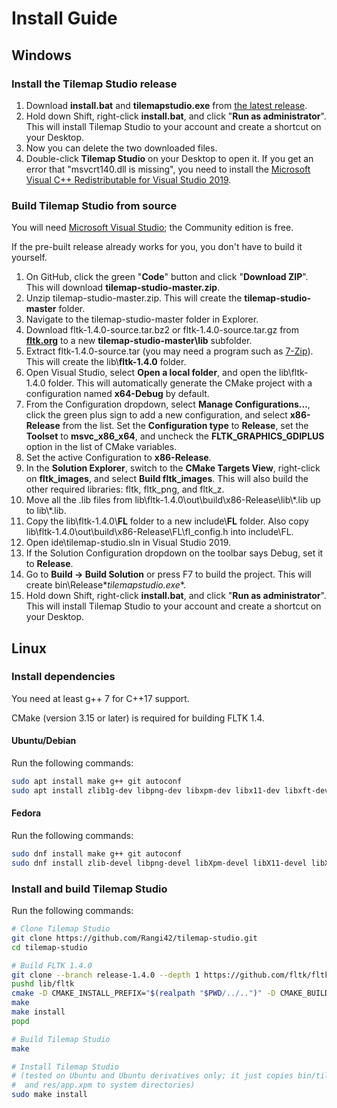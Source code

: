 # Install Guide

## Windows

### Install the Tilemap Studio release

1. Download **install.bat** and **tilemapstudio.exe** from [the latest release](https://github.com/Rangi42/tilemap-studio/releases).
2. Hold down Shift, right-click **install.bat**, and click "**Run as administrator**". This will install Tilemap Studio to your account and create a shortcut on your Desktop.
3. Now you can delete the two downloaded files.
4. Double-click **Tilemap Studio** on your Desktop to open it. If you get an error that "msvcrt140.dll is missing", you need to install the [Microsoft Visual C++ Redistributable for Visual Studio 2019](https://www.visualstudio.com/downloads/).

### Build Tilemap Studio from source

You will need [Microsoft Visual Studio](https://visualstudio.microsoft.com/vs/); the Community edition is free.

If the pre-built release already works for you, you don't have to build it yourself.

1. On GitHub, click the green "**Code**" button and click "**Download ZIP**". This will download **tilemap-studio-master.zip**.
2. Unzip tilemap-studio-master.zip. This will create the **tilemap-studio-master** folder.
3. Navigate to the tilemap-studio-master folder in Explorer.
4. Download fltk-1.4.0-source.tar.bz2 or fltk-1.4.0-source.tar.gz from [**fltk.org**](https://www.fltk.org/software.php) to a new **tilemap-studio-master\lib** subfolder.
5. Extract fltk-1.4.0-source.tar (you may need a program such as [7-Zip](https://www.7-zip.org/)). This will create the lib\\**fltk-1.4.0** folder.
6. Open Visual Studio, select **Open a local folder**, and open the lib\fltk-1.4.0 folder. This will automatically generate the CMake project with a configuration named **x64-Debug** by default.
7. From the Configuration dropdown, select **Manage Configurations...**, click the green plus sign to add a new configuration, and select **x86-Release** from the list. Set the **Configuration type** to **Release**, set the **Toolset** to **msvc_x86_x64**, and uncheck the **FLTK_GRAPHICS_GDIPLUS** option in the list of CMake variables.
8. Set the active Configuration to **x86-Release**.
9. In the **Solution Explorer**, switch to the **CMake Targets View**, right-click on **fltk_images**, and select **Build fltk_images**. This will also build the other required libraries: fltk, fltk_png, and fltk_z.
10. Move all the .lib files from lib\fltk-1.4.0\out\build\x86-Release\lib\\\*.lib up to lib\\\*.lib.
11. Copy the lib\fltk-1.4.0\\**FL** folder to a new include\\**FL** folder. Also copy lib\fltk-1.4.0\out\build\x86-Release\FL\fl_config.h into include\FL.
12. Open ide\tilemap-studio.sln in Visual Studio 2019.
13. If the Solution Configuration dropdown on the toolbar says Debug, set it to **Release**.
14. Go to **Build → Build Solution** or press F7 to build the project. This will create bin\Release\**tilemapstudio.exe**.
15. Hold down Shift, right-click **install.bat**, and click "**Run as administrator**". This will install Tilemap Studio to your account and create a shortcut on your Desktop.


## Linux

### Install dependencies

You need at least g++ 7 for C++17 support.

CMake (version 3.15 or later) is required for building FLTK 1.4.

#### Ubuntu/Debian

Run the following commands:

```bash
sudo apt install make g++ git autoconf
sudo apt install zlib1g-dev libpng-dev libxpm-dev libx11-dev libxft-dev libxinerama-dev libfontconfig1-dev x11proto-xext-dev libxrender-dev libxfixes-dev libcairo2-dev libpango1.0-dev
```

#### Fedora

Run the following commands:

```bash
sudo dnf install make g++ git autoconf
sudo dnf install zlib-devel libpng-devel libXpm-devel libX11-devel libXft-devel libXinerama-devel fontconfig-devel libXext-devel libXrender-devel libXfixes-devel libcairo2-devel libpango1.0-devel
```

### Install and build Tilemap Studio

Run the following commands:

```bash
# Clone Tilemap Studio
git clone https://github.com/Rangi42/tilemap-studio.git
cd tilemap-studio

# Build FLTK 1.4.0
git clone --branch release-1.4.0 --depth 1 https://github.com/fltk/fltk.git lib/fltk
pushd lib/fltk
cmake -D CMAKE_INSTALL_PREFIX="$(realpath "$PWD/../..")" -D CMAKE_BUILD_TYPE=Release -D FLTK_GRAPHICS_CAIRO=1 -D FLTK_BACKEND_WAYLAND=0 -D FLTK_USE_SYSTEM_LIBPNG=0 -D FLTK_USE_SYSTEM_ZLIB=0
make
make install
popd

# Build Tilemap Studio
make

# Install Tilemap Studio
# (tested on Ubuntu and Ubuntu derivatives only; it just copies bin/tilemapstudio
#  and res/app.xpm to system directories)
sudo make install
```
